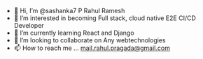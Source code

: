 - 👋 Hi, I’m @sashanka7 P Rahul Ramesh
- 👀 I’m interested in becoming Full stack, cloud native E2E CI/CD Developer 
- 🌱 I’m currently learning React and Django
- 💞️ I’m looking to collaborate on Any webtechnologies
- 📫 How to reach me ...  mail.rahul.pragada@gmail.com

<!---
sashanka7/sashanka7 is a ✨ special ✨ repository because its `README.md` (this file) appears on your GitHub profile.
You can click the Preview link to take a look at your changes.
--->

